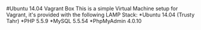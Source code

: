 #Ubuntu 14.04 Vagrant Box
This is a simple Virtual Machine setup for Vagrant, it's provided with the following LAMP Stack:
*Ubuntu 14.04 (Trusty Tahr)
*PHP 5.5.9
*MySQL 5.5.54
*PhpMyAdmin 4.0.10
